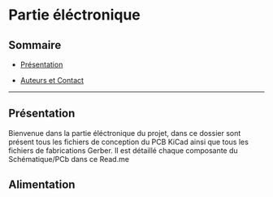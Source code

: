 # Partie éléctronique 

## Sommaire
- [Présentation](##présentation)


- [Auteurs et Contact](#auteurs-et-contact)

---

## Présentation
Bienvenue dans la partie éléctronique du projet, dans ce dossier sont présent tous les fichiers de conception du PCB KiCad ainsi que tous les fichiers de fabrications Gerber.
Il est détaillé chaque composante du Schématique/PCb dans ce Read.me

## Alimentation

